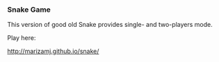 ### Snake Game

This version of good old Snake provides single- and two-players mode.

Play here:

http://marizamj.github.io/snake/

